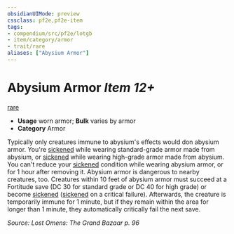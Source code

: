 ```yaml
---
obsidianUIMode: preview
cssclass: pf2e,pf2e-item
tags:
- compendium/src/pf2e/lotgb
- item/category/armor
- trait/rare
aliases: ["Abysium Armor"]
---
```

# Abysium Armor *Item 12+*  
[rare](/rules/traits/rare.md)  

- **Usage** worn armor; **Bulk** varies by armor
- **Category** Armor

Typically only creatures immune to abysium's effects would don abysium armor. You're [sickened](/rules/conditions.md#Sickened) while wearing standard-grade armor made from abysium, or [sickened](/rules/conditions.md#Sickened) while wearing high-grade armor made from abysium. You can't reduce your [sickened](/rules/conditions.md#Sickened) condition while wearing abysium armor, or for 1 hour after removing it. Abysium armor is dangerous to nearby creatures, too. Creatures within 10 feet of abysium armor must succeed at a Fortitude save (DC 30 for standard grade or DC 40 for high grade) or become [sickened](/rules/conditions.md#Sickened) ([sickened](/rules/conditions.md#Sickened) on a critical failure). Afterwards, the creature is temporarily immune for 1 minute, but if they remain within the area for longer than 1 minute, they automatically critically fail the next save.

*Source: Lost Omens: The Grand Bazaar p. 96*